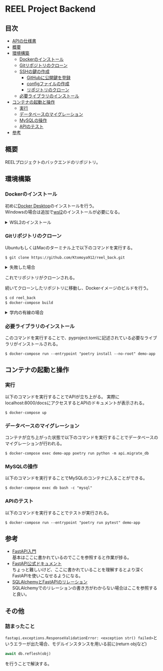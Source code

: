 # REEL Project Backend
## 目次
- [APIの仕様書](document.md)
- [概要](#概要)
- [環境構築](#環境構築)
  - [Dockerのインストール](#dockerのインストール)
  - [Gitリポジトリのクローン](#gitリポジトリのクローン)
  - [SSHの鍵の作成](#sshの鍵の作成)
    - [GitHubに公開鍵を登録](#githubに公開鍵を登録)
    - [configファイルの作成](#configファイルの作成)
    - [リポジトリのクローン](#リポジトリのクローン)
  - [必要ライブラリのインストール](#必要ライブラリのインストール)
- [コンテナの起動と操作](#コンテナの起動と操作)
  - [実行](#実行)
  - [データベースのマイグレーション](#データベースのマイグレーション)
  - [MySQLの操作](#mysqlの操作)
  - [APIのテスト](#apiのテスト)
- [参考](#参考)
## 概要
REELプロジェクトのバックエンドのリポジトリ。

## 環境構築
### Dockerのインストール
初めに[Docker Desktop](https://www.docker.com/products/docker-desktop/)のインストールを行う。  
Windowsの場合は追加で[wsl2](https://learn.microsoft.com/ja-jp/windows/wsl/install)のインストールが必要になる。
<details><summary>WSL2のインストール</summary>

```PowerShell
# 以下のコマンドでWSL2のインストールを行う
> wsl --install -d Ubuntu
# 以下のコマンドでUbuntuのバージョンを確認する
> wsl -l -v
```
ターミナル上でwslと入力するか、Ubuntuを直接起動するとUbuntuのターミナルが立ち上がる。Ubuntuのターミナルが起動すると初回起動時にユーザー名とパスワードの入力を求められるので入力する。  
以上でWSL2のインストールは完了する。
</details>

### Gitリポジトリのクローン
UbuntuもしくはMacのターミナル上で以下のコマンドを実行する。
```shell
$ git clone https://github.com/Ktomoya912/reel_back.git
```
<details><summary>失敗した場合</summary>
認証失敗のエラーが出た場合、SSHでクローンを行うようにする。
初めにSSHの鍵を作成する。

### SSHの鍵の作成

```shell
$ mkdir .ssh
$ cd .ssh
$ ssh-keygen -t rsa
```

```shell
Enter file in which to save the key (/home/ユーザー名/.ssh/id_rsa): github
Enter passphrase (empty for no passphrase): そのままEnter
Enter same passphrase again: そのままEnter
```

以上で鍵の作成が終了する。
続いて作成した鍵をGitHubに登録する。
#### GitHubに公開鍵を登録
windowsのwsl2上で行っている場合は以下のコマンドを実行する。

```shell
$ cat github.pub | clip.exe
```

macの場合は以下のコマンドを実行する。

```shell
$ cat github.pub | pbcopy
```

以上でクリップボードに公開鍵がコピーされるので、GitHubの[SSH and GPG keys](
    https://github.com/settings/keys)にアクセスし、New SSH keyをクリックする。
![New SSH key](./documents/SSHCONFIG.png)
titleは任意の名前を入力する。keyにはクリップボードにコピーした公開鍵を貼り付ける。
これでGitHubに公開鍵が登録される。

#### configファイルの作成
configファイルを作成することで、GitHubにSSHでアクセスする際に公開鍵を使用するようにする。

```shell
vi ~/.ssh/config
```
以下の内容を記述する。
```shell
Host github
  HostName github.com
  User git
  IdentityFile ~/.ssh/github
  Port 22
  # もし学内で優先接続を行う場合は以下の行を追加する
  ProxyCommand nc -X connect -x proxy.noc.kochi-tech.ac.jp:3128 %h %p
```

#### リポジトリのクローン

```shell
$ git clone github:Ktomoya912/reel_back.git
```

</details>

これでリポジトリがクローンされる。

続いてクローンしたリポジトリに移動し、Dockerイメージのビルドを行う。

```shell
$ cd reel_back
$ docker-compose build
```

<details><summary>学内の有線の場合</summary>
Proxyの関係でビルドが失敗する場合がある。その場合は~/.bashrcに以下の内容を追記し、ターミナルを再起動する。

```shell
export http_proxy=http://proxy.noc.kochi-tech.ac.jp:3128
export https_proxy=http://proxy.noc.kochi-tech.ac.jp:3128
```
これで再度試してほしい。
</details>

### 必要ライブラリのインストール
このコマンドを実行することで、pyproject.tomlに記述されている必要なライブラリがインストールされる。
```shell
$ docker-compose run --entrypoint "poetry install --no-root" demo-app
```

## コンテナの起動と操作
### 実行
以下のコマンドを実行することでAPIが立ち上がる。
実際にlocalhost:8000/docsにアクセスするとAPIのドキュメントが表示される。
```shell
$ docker-compose up
```

### データベースのマイグレーション
コンテナが立ち上がった状態で以下のコマンドを実行することでデータベースのマイグレーションが行われる。
```shell
$ docker-compose exec demo-app poetry run python -m api.migrate_db
```

### MySQLの操作
以下のコマンドを実行することでMySQLのコンテナに入ることができる。
```shell
$ docker-compose exec db bash -c "mysql"
```

### APIのテスト
以下のコマンドを実行することでテストが実行される。
```shell
$ docker-compose run --entrypoint "poetry run pytest" demo-app
```

## 参考
- [FastAPI入門](https://zenn.dev/sh0nk/books/537bb028709ab9)  
    基本はここに書かれているのでここを参照すると作業が捗る。
- [FastAPI公式ドキュメント](https://fastapi.tiangolo.com/ja/tutorial/)  
    ちょっと難しいけど、ここに書かれていることを理解するとより深くFastAPIを使いこなせるようになる。
- [SQLAlchemyとFastAPIのリレーション](https://qiita.com/shimi7o/items/c009014b864c4412884a)  
    SQLAlchemyでのリレーションの書き方がわからない場合はここを参照すると良い。

## その他
### 詰まったこと
 ```fastapi.exceptions.ResponseValidationError: <exception str() failed>```というエラーが出た場合、モデルインスタンスを用いる前に(return objなど)
```python
await db.reflesh(obj)
```
を行うことで解決する。